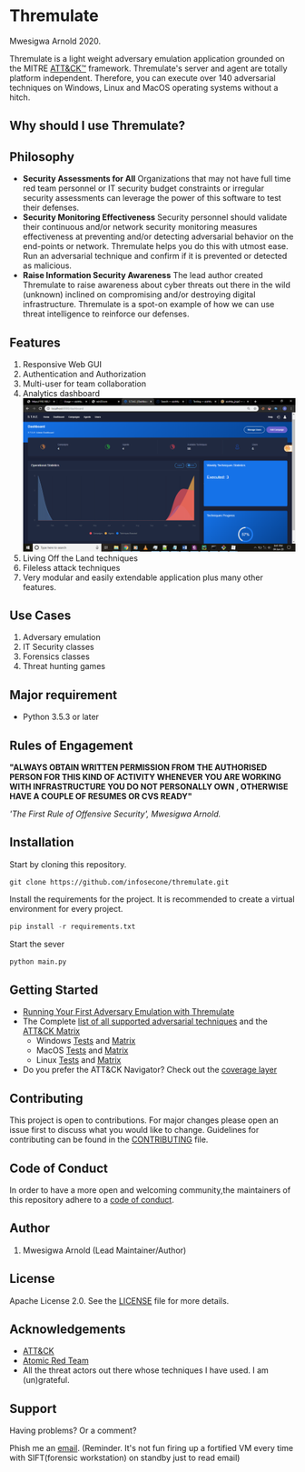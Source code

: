 # Thremulate

Mwesigwa Arnold 2020.

Thremulate is a light weight adversary emulation application grounded on the MITRE [ATT&CK™](https://attack.mitre.org/) framework.
Thremulate's server and agent are totally platform independent. Therefore, you can execute over 140 adversarial techniques on Windows, Linux and MacOS operating systems without a hitch.

## Why should I use Thremulate?

## Philosophy

- **Security Assessments for All**
Organizations that may not have full time red team personnel or IT security budget constraints or irregular security assessments can leverage the power of this software to test their defenses.
- **Security Monitoring Effectiveness**
Security personnel should validate their continuous and/or network security monitoring measures effectiveness at preventing and/or detecting adversarial behavior on the end-points or network. Thremulate helps you do this with utmost ease. Run an adversarial technique and confirm if it is prevented or detected as malicious.
- **Raise Information Security Awareness**
The lead author created Thremulate to raise awareness about cyber threats out there in the wild (unknown) inclined on compromising and/or destroying digital infrastructure. Thremulate is a spot-on example of how we can use threat intelligence to reinforce our defenses. 

## Features
1. Responsive Web GUI
2. Authentication and Authorization
3. Multi-user for team collaboration
4. Analytics dashboard
![Screen](screenshots/dashboard.png)
5. Living Off the Land techniques
6. Fileless attack techniques
7. Very modular and easily extendable application plus many other features.
## Use Cases

1. Adversary emulation
2. IT Security classes
3. Forensics classes
4. Threat hunting games
## Major requirement
- Python 3.5.3 or later

## Rules of Engagement

**"ALWAYS OBTAIN WRITTEN PERMISSION FROM THE AUTHORISED PERSON FOR THIS KIND OF ACTIVITY WHENEVER YOU ARE WORKING WITH INFRASTRUCTURE YOU DO NOT PERSONALLY OWN , OTHERWISE HAVE A COUPLE OF RESUMES OR CVS READY"**

 *'The First Rule of Offensive Security', Mwesigwa Arnold.*

## Installation

Start by cloning this repository.
```
git clone https://github.com/infosecone/thremulate.git 
```
Install the requirements for the project. It is recommended to create a virtual environment for every project.
```python
pip install -r requirements.txt
```
Start the sever
```python
python main.py
```

## Getting Started

* [Running Your First Adversary Emulation with Thremulate](docs/quick_start.md)
* The Complete [list of all supported adversarial techniques](art/atomics/index.md) and the [ATT&CK Matrix](art/atomics/matrix.md)
  - Windows [Tests](art/atomics/windows-index.md) and [Matrix](art/atomics/windows-matrix.md)
  - MacOS [Tests](art/atomics/macos-index.md) and [Matrix](art/atomics/macos-matrix.md)
  - Linux [Tests](art/atomics/linux-index.md) and [Matrix](art/atomics/linux-matrix.md)
* Do you prefer the ATT&CK Navigator? Check out the [coverage layer](art/atomics/art_navigator_layer.json)

## Contributing

This project is open to contributions. For major changes please open an issue first to discuss what
you would like to change.
Guidelines for contributing can be found in the [CONTRIBUTING](CONTRIBUTING.md) file.


## Code of Conduct

In order to have a more open and welcoming community,the maintainers of this repository adhere to a
[code of conduct](CODE_OF_CONDUCT.md).

## Author

1. Mwesigwa Arnold (Lead Maintainer/Author)

## License
Apache License 2.0. 
See the [LICENSE](LICENSE.txt) file for more details.

## Acknowledgements
- [ATT&CK](https://attack.mitre.org/)
- [Atomic Red Team](https://github.com/redcanaryco/atomic-red-team)
- All the threat actors out there whose techniques I have used. I am (un)grateful.

## Support

Having problems? Or a comment? 

Phish me an [email](thremulate@gmail.com). (Reminder. It's not fun firing up a fortified VM every time with SIFT(forensic workstation) on standby just to read email) 